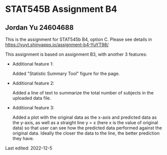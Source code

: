 # **STAT545B Assignment B4**

## Jordan Yu 24604688

This is the assignment for STAT545b B4, option C. Please see details in <https://yuyt.shinyapps.io/assignment-b4-YuYT98/>

This assignment is based on assignment B3, with another 3 features:

-   Additional feature 1:

    Added "Statistic Summary Tool" figure for the page.

-   Additional feature 2:

    Added a line of text to summarize the total number of subjects in the uploaded data file.

-   Additional feature 3:

    Added a plot with the original data as the x-axis and predicted data as the y-axis, as well as a straight line y = x (here x is the value of original data) so that user can see how the predicted data performed against the original data. Ideally the closer the data to the line, the better prediction they have.

Last edited: 2022-12-5
